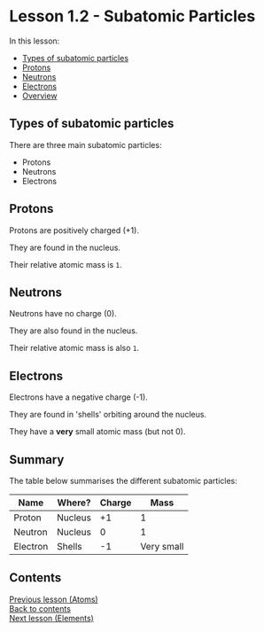 # Lesson 1.2 - Subatomic Particles

In this lesson:

* [Types of subatomic particles](#types-of-subatomic-particles)
* [Protons](#protons)
* [Neutrons](#neutrons)
* [Electrons](#electrons)
* [Overview](#summary)

## Types of subatomic particles

There are three main subatomic particles:

* Protons
* Neutrons
* Electrons

## Protons

Protons are positively charged (+1).

They are found in the nucleus.

Their relative atomic mass is `1`.

## Neutrons

Neutrons have no charge (0).

They are also found in the nucleus.

Their relative atomic mass is also `1`.

## Electrons

Electrons have a negative charge (-1).

They are found in 'shells' orbiting around the nucleus.

They have a **very** small atomic mass (but not 0).

## Summary

The table below summarises the different subatomic particles:

| Name     | Where?  | Charge | Mass       |
| -------- | ------- | ------ | ---------- |
| Proton   | Nucleus | +1     | 1          |
| Neutron  | Nucleus | 0      | 1          |
| Electron | Shells  | -1     | Very small |

## Contents

[Previous lesson (Atoms)](1.1-Atoms.md)  
[Back to contents](README.md)  
[Next lesson (Elements)](1.3-Elements.md)
